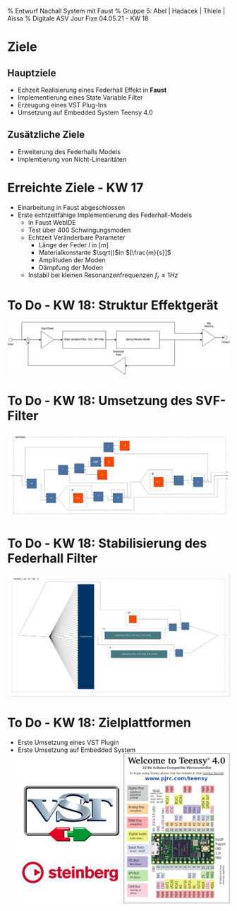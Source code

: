 % Entwurf Nachall System mit Faust
% Gruppe 5: Abel | Hadacek | Thiele | Aïssa
% Digitale ASV Jour Fixe 04.05.21 - KW 18

# Ziele
## Hauptziele
- Echzeit Realisierung eines Federhall Effekt in **Faust**
- Implementierung eines State Variable Filter
- Erzeugung eines VST Plug-Ins
- Umsetzung auf Embedded System Teensy 4.0

## Zusätzliche Ziele
- Erweiterung des Federhalls Models
- Implemtierung von Nicht-Linearitäten

# Erreichte Ziele - KW 17
- Einarbeitung in Faust abgeschlossen
- Erste echtzeitfähige Implementierung des Federhall-Models
   - in Faust WebIDE
   - Test über 400 Schwingungsmoden
   - Echtzeit Veränderbare Parameter
      - Länge der Feder $l$ in $[m]$
      - Materialkonstante $\sqrt()$in $[\frac{m}{s}]$
      - Amplituden der Moden
      - Dämpfung der Moden
   - Instabil bei kleinen Resonanzenfrequenzen $f_r \leq 1Hz$

# To Do - KW 18: Struktur Effektgerät
![Ziel: Federhall mit SVF](https://raw.githubusercontent.com/monodon-monoceros/modal_spring_reverb/main/img/SpringReverb_blockdiagram.png)

# To Do - KW 18: Umsetzung des SVF-Filter
![State Variable Filter nach Chamberlin](https://raw.githubusercontent.com/monodon-monoceros/modal_spring_reverb/main/img/Faust%20Chamberlin%20Blockschaltbild.png)


# To Do - KW 18: Stabilisierung des Federhall Filter
![Feder Hall Modell](https://raw.githubusercontent.com/monodon-monoceros/modal_spring_reverb/194780f39cdea28c3f211d8d262ee9cc7cf287e8/faust_jan/reverb-svg/drywet-0x7fec4e341740.svg)

# To Do - KW 18: Zielplattformen
- Erste Umsetzung eines VST Plugin
- Erste Umsetzung auf Embedded System
![Zielplattformen](https://raw.githubusercontent.com/monodon-monoceros/modal_spring_reverb/main/img/vst_teensy.png)

